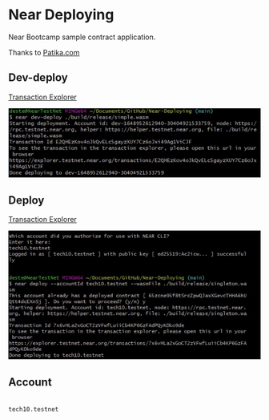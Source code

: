 # Near Deploying

Near Bootcamp sample contract application.

Thanks to [Patika.com](https://www.patika.dev/)


## Dev-deploy

[Transaction Explorer](https://explorer.testnet.near.org/transactions/E2QHEzKov4oJkQvELc5gayzXUY7Cz6oJxi49Ag1ViCJF)

<p align="center">
    <img src="https://raw.githubusercontent.com/SouL-H/Near-Deploying/main/screenShot/dev-deploy.jpeg"  alt="Observer">

</p>

## Deploy

[Transaction Explorer](https://explorer.testnet.near.org/transactions/7x6vHLa2xGoCT2zVFwfLuiiCb4KP6GzFAdPQyKDko9de)

   <p align="center"> <img src="https://raw.githubusercontent.com/SouL-H/Near-Deploying/main/screenShot/deploy.jpeg"  alt="Observer"></p>

## Account
```

tech10.testnet

```
